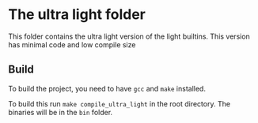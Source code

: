 # The ultra light folder
This folder contains the ultra light version of the light builtins. This version has minimal code and low compile size

## Build
To build the project, you need to have `gcc` and `make` installed.

To build this run `make compile_ultra_light` in the root directory. The binaries will be in the `bin` folder.